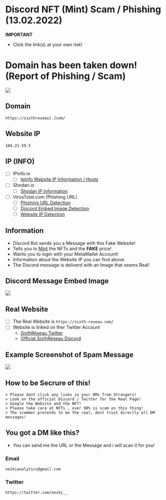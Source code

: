 # Discord NFT (Mint) Scam / Phishing (13.02.2022)

**IMPORTANT**
- Click the link(s) at your own risk!

# Domain has been taken down! (Report of Phishing / Scam)

![](https://neikianalytics.com/analytics/assets/images/a/domain_down_001.jpg)

## Domain
```
https://sixthreseau[.]com/
```
## Website IP
```
104.21.59.5
```

## IP (INFO)
- [ ] IPinfo.io
    - [ ] [IpInfo Website IP Information / Hosts](https://ipinfo.io/104.21.59.5)

- [ ] Shodan.io
    - [ ] [Shodan IP Information](https://www.shodan.io/host/104.21.59.5)

- [ ] VirusTotal.com (Phishing URL)
    - [ ] [Phishing URL Detection](https://www.virustotal.com/gui/url/3d70daae698939f43cb2918a11fe46c4b55656f042540bf6eebd034da0156e4e?nocache=1)
    - [ ] [Discord Embed Image Detection](https://www.virustotal.com/gui/file/d322fd3a3c800ef2415434df1faa605051fb60e5bfaf246b4ffd7f138cfe2b13?nocache=1)
    - [ ] [Website IP Detection](https://www.virustotal.com/gui/url/4e7c1785c650869061b821eb8d344d20bec15a567afd79d576b3ac80841340ec)
 
## Information
- Discord Bot sends you a Message with this Fake Website!
- Tells you to [Mint](https://101blockchains.com/nft-minting/) the NFTs and the **FAKE** price!
- Wants you to login with your MetaWallet Account!
- Information about the Website IP you can find above.
- The Discord message is deliverd with an Image that seems Real!

## Discord Message Embed Image

![](https://neikianalytics.com/analytics/assets/images/a/scrnsht-sixthreseau-embed.png)

## Real Website

- [ ] The Real Website is ```https://sixth-reseau.com/``` 
- [ ] Website is linked on ther Twitter Account
    - [SixthRéseau Twitter](https://twitter.com/SixthReseau/)
    - [Official SixthRéseau Discord](https://discord.gg/reseau)

## Example Screenshot of Spam Message

![](https://neikianalytics.com/analytics/assets/images/a/scrnsht-sixthreseau%231.png)


## How to be Secrure of this!

```
> Please dont click any links in your DMs from Strangers!
> Look on the official Discord / Twitter for the Real Page!
> Google the Website and the NFT!
> Please take care at NFTs , over 90% is scam on this thing!
> The scammer pretends to be the real, dont trust directly all DM messages!
```

## You got a DM like this?
- You can send me the URL or the Message and i will scan it for you!

### Email
```
neikianalytics@gmail.com
```

### Twitter
```
https://twitter.com/neiki__
```